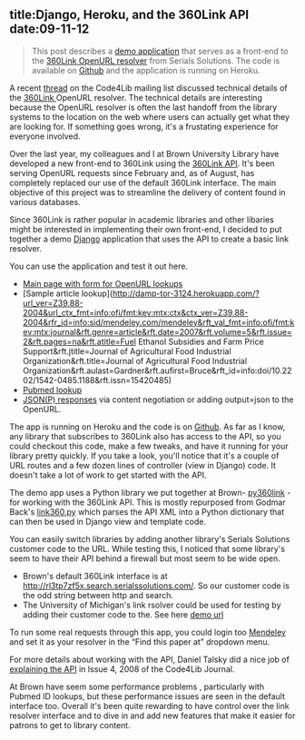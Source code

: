 title:Django, Heroku, and the 360Link API
date:09-11-12
----

> This post describes a [demo application](http://damp-tor-3124.herokuapp.com/) that serves as a front-end to the [360Link OpenURL resolver](http://www.serialssolutions.com/en/services/360-link)
from Serials Solutions.  The code is available on [Github](https://github.com/lawlesst/heroku-360link) and the application is running on Heroku.    

A recent [thread](http://serials.infomotions.com/code4lib/archive/2012/201209/2516.html) on the Code4Lib mailing list discussed technical details of the [360Link ](http://www.serialssolutions.com/en/services/360-link) OpenURL resolver.  The technical details are interesting because the OpenURL resolver is often the last handoff from the library systems to the location on the web where users can actually get what they are looking for.  If something goes wrong, it's a frustating experience for everyone involved. 

Over the last year, my colleagues and I at Brown University Library have developed a new front-end to 360Link using the [360Link API](http://www.serialssolutions.com/en/services/360-search/xml-api).  It's been serving OpenURL requests since February and, as of August, has completely replaced our use of the default 360Link interface.  The main objective of this project was to streamline the delivery of content found in various databases.  

Since 360Link is rather popular in academic libraries and other libaries might be interested in implementing their own front-end, I decided to put together a demo [Django](https://www.djangoproject.com/) application that uses the API to create a basic link resolver.    

You can use the application and test it out here.  

 * [Main page with form for OpenURL lookups](http://damp-tor-3124.herokuapp.com/)  
 * [Sample article lookup](http://damp-tor-3124.herokuapp.com/?url_ver=Z39.88-2004&url_ctx_fmt=info:ofi/fmt:kev:mtx:ctx&ctx_ver=Z39.88-2004&rfr_id=info:sid/mendeley.com/mendeley&rft_val_fmt=info:ofi/fmt:kev:mtx:journal&rft.genre=article&rft.date=2007&rft.volume=5&rft.issue=2&rft.pages=na&rft.atitle=Fuel Ethanol Subsidies and Farm Price Support&rft.jtitle=Journal of Agricultural Food Industrial Organization&rft.title=Journal of Agricultural Food Industrial Organization&rft.aulast=Gardner&rft.aufirst=Bruce&rft_id=info:doi/10.2202/1542-0485.1188&rft.issn=15420485)
 * [Pubmed lookup](http://damp-tor-3124.herokuapp.com/?pmid=22953657)
 * [JSON(P) responses](http://damp-tor-3124.herokuapp.com/?pmid=22953657&output=json) via content negotiation or adding output=json to the OpenURL.    
  
The app is running on Heroku and the code is on [Github](https://github.com/lawlesst/heroku-360link).  As far as I know, any library that subscribes to 360Link also has access to the API, so you could checkout this code, make a few tweaks, and have it running for your library pretty quickly.  If you take a look, you'll notice that it's a couple of URL routes and a few dozen lines of controller (view in Django) code.  It doesn't take a lot of work to get started with the API.  

The demo app uses a Python library we put together at Brown- [py360link](https://github.com/lawlesst/py360link) - for working with the 360Link API.  This is mostly repurposed from Godmar Back's [link360.py](http://code.google.com/p/link360/) which parses the API XML into a Python dictionary that can then be used in Django view and template code.  

You can easily switch libraries by adding another library's Serials Solutions customer code to the URL.  While testing this, I noticed that some library's seem to have their API behind a firewall but most seem to be wide open.  

  * Brown's default 360Link interface is at http://rl3tp7zf5x.search.serialssolutions.com/.  So our customer code is the odd string between http and search.  
  * The University of Michigan's link rsolver could be used for testing by adding their customer code to the.  See here [demo url](http://damp-tor-3124.herokuapp.com/dl2af5jf3e/?pmid=22953657)

To run some real requests through this app, you could login too [Mendeley](http://www.mendeley.com/) and set it as your resolver in the “Find this paper at” dropdown menu.   

For more details about working with the API, Daniel Talsky did a nice job of [explaining the API](http://journal.code4lib.org/articles/108) in Issue 4, 2008  of the Code4Lib Journal.    

At Brown have seem some performance problems , particularly with Pubmed ID lookups, but these performance issues are seen in the default interface too.  Overall it's been quite rewarding to have control over the link resolver interface and to dive in and add new features that make it easier for patrons to get to library content.  